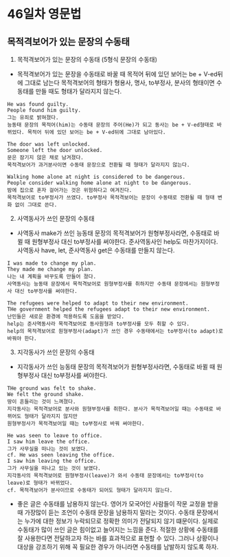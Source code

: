 # 46일차 영문법

## 목적격보어가 있는 문장의 수동태

1. 목적격보어가 있는 문장의 수동태 (5형식 문장의 수동태)

-   목적격보어가 있는 문장을 수동태로 바꿀 때 목적어 뒤에 있던 보어는 be + V-ed뒤에 그대로 남는다
    목적격보어의 형태가 형용사, 명사, to부정사, 분사의 형태이면 수동태를 만들 때도 형태가 달라지지 않는다.

```
He was found guilty.
People found him guilty.
그는 유죄로 밝혀졌다.
능동태 문장의 목적어(him)는 수동태 문장의 주어(He)가 되고 동사는 be + V-ed형태로 바뀌었다. 목적어 뒤에 있던 보어는 be + V-ed뒤에 그대로 남아있다.

The door was left unlocked.
Someone left the door unlocked.
문은 잠기지 않은 채로 남겨졌다.
목적격보어가 과거분사이면 수동태 문장으로 전환될 때 형태가 달라지지 않는다.

Walking home alone at night is considered to be dangerous.
People consider walking home alone at night to be dangerous.
밤에 집으로 혼자 걸어가는 것은 위험하다고 여겨진다.
목적격보어로 to부정사가 쓰였다. to부정사 목적격보어는 문장이 수동태로 전환될 때 형태 변화 없이 그대로 쓴다.
```

2. 사역동사가 쓰인 문장의 수동태

-   사역동사 make가 쓰인 능동태 문장의 목적격보어가 원형부정사라면, 수동태로 바뀔 때 원형부정사 대신 to부정사를 써야한다.
    준사역동사인 help도 마찬가지이다.
    사역동사 have, let, 준사역동사 get은 수동태를 만들지 않는다.

```
I was made to change my plan.
They made me change my plan.
나는 내 계획을 바꾸도록 만들어 졌다.
사역동사는 능동태 문장에서 목적격보어로 원형부정사를 취하지만 수동태 문장에서는 원형부정사 대신 to부정사를 써야한다.

The refugees were helped to adapt to their new environment.
THe government helped the refugees adapt to their new environment.
난민들은 새로운 환경에 적용하도록 도움을 받았다.
help는 준사역동사라 목적격보어로 동사원형과 to부정사를 모두 취할 수 있다.
help의 목적격보어로 원형부정사(adapt)가 쓰인 경우 수동태에서는 to부정사(to adapt)로 바꿔야 한다.
```

3. 지각동사가 쓰인 문장의 수동태

-   지각동사가 쓰인 능동태 문장의 목적격보어가 원형부정사라면, 수동태로 바뀔 때 원형부정사 대신 to부정사를 써야한다.

```
THe ground was felt to shake.
We felt the ground shake.
땅이 흔들리는 것이 느껴졌다.
지각동사는 목적격보어로 분사와 원형부정사를 취한다. 분사가 목적격보어일 때는 수동태로 바뀌어도 형태가 달라지지 않지만
원형부정사가 목적격보어일 때는 to부정사로 바꿔 써야한다.

He was seen to leave to office.
I saw him leave the office.
그가 사무실을 떠나는 것이 보였다.
cf. He was seen leaving the office.
I saw him leaving the office.
그가 사무실을 떠나고 있는 것이 보였다.
지각동사의 목적격보어로 원형부정사(leave)가 와서 수동태 문장에서는 to부정사(to leave)로 형태가 바뀌었다.
cf. 목적격보어가 분사이므로 수동태가 되어도 형태가 달라지지 않는다.
```

-   좋은 글은 수동태를 남용하지 않는다.
    영어가 모국어인 사람들이 작문 교정을 받을 때 가장많이 듣는 조언이 수동태 문장을 남용하지 말라는 것이다.
    수동태 문장에서는 누가에 대한 정보가 누락되므로 정확한 의미가 전달되지 않기 떄문이다. 실제로 수동태가 많이 쓰인 글은 힘이없고 늘어지는 느낌을 준다.
    적절한 상황에 수동태를 잘 사용한다면 전달하고자 하는 바를 효과적으로 표현할 수 있다. 그러나 상황이나 대상을 강조하기 위해 꼭 필요한 경우가 아니라면 수동태를 남발하지 않도록 하자.
